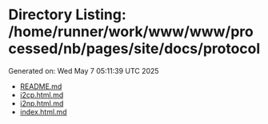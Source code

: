 # Directory Listing: /home/runner/work/www/www/processed/nb/pages/site/docs/protocol
Generated on: Wed May  7 05:11:39 UTC 2025

- [README.md](README.md)
- [i2cp.html.md](i2cp.html.md)
- [i2np.html.md](i2np.html.md)
- [index.html.md](index.html.md)
